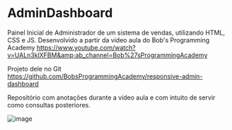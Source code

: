 # AdminDashboard
Painel Inicial de Administrador de um sistema de vendas, utilizando HTML, CSS e JS. Desenvolvido a partir da video aula do Bob's Programming Academy https://www.youtube.com/watch?v=UALn3klXFBM&amp;ab_channel=Bob%27sProgrammingAcademy

Projeto dele no Git https://github.com/BobsProgrammingAcademy/responsive-admin-dashboard

Repositório com anotações durante a video aula e com intuito de servir como consultas posteriores.

![image](https://github.com/raianecj/AdminDashboard/assets/39846447/9b676a5e-aa8d-44fe-a77f-4a2875820485)
